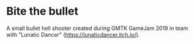 # Bite the bullet
A small bullet hell shooter created during GMTK GameJam 2019 in team with "Lunatic Dancer" (https://lunaticdancer.itch.io/).
